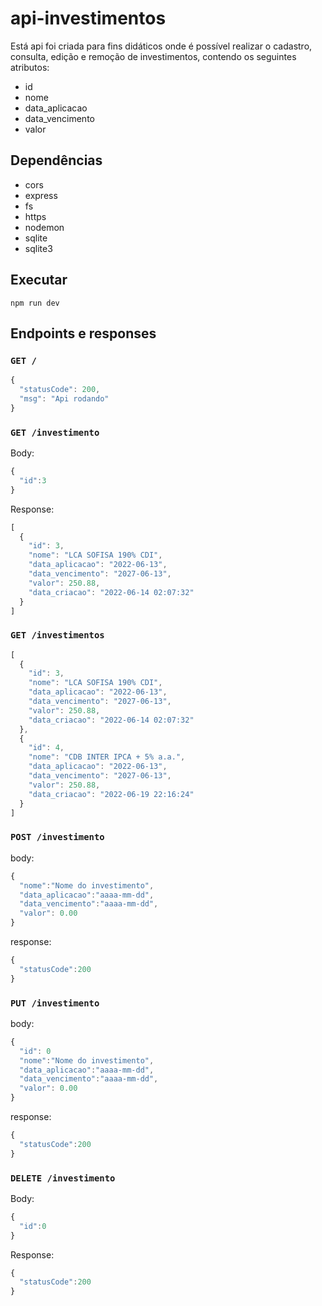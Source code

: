 # api-investimentos
Está api foi criada para fins didáticos onde é possível realizar o cadastro, consulta, edição e remoção de investimentos, contendo os seguintes atributos:
- id
- nome
- data_aplicacao
- data_vencimento
- valor

## Dependências
- cors
- express
- fs
- https
- nodemon
- sqlite
- sqlite3

## Executar
```
npm run dev
```

## Endpoints e responses

### `GET /`
```ts
{
  "statusCode": 200,
  "msg": "Api rodando"
}
```

### `GET /investimento`
Body:
```ts
{
  "id":3
}
```
Response:
```ts
[
  {
    "id": 3,
    "nome": "LCA SOFISA 190% CDI",
    "data_aplicacao": "2022-06-13",
    "data_vencimento": "2027-06-13",
    "valor": 250.88,
    "data_criacao": "2022-06-14 02:07:32"
  }
]
```

### `GET /investimentos`
```ts
[
  {
    "id": 3,
    "nome": "LCA SOFISA 190% CDI",
    "data_aplicacao": "2022-06-13",
    "data_vencimento": "2027-06-13",
    "valor": 250.88,
    "data_criacao": "2022-06-14 02:07:32"
  },
  {
    "id": 4,
    "nome": "CDB INTER IPCA + 5% a.a.",
    "data_aplicacao": "2022-06-13",
    "data_vencimento": "2027-06-13",
    "valor": 250.88,
    "data_criacao": "2022-06-19 22:16:24"
  }
]
```

### `POST /investimento`
body:
```ts
{
  "nome":"Nome do investimento",
  "data_aplicacao":"aaaa-mm-dd",
  "data_vencimento":"aaaa-mm-dd",
  "valor": 0.00
}
```
response:
```ts
{
  "statusCode":200
}
```

### `PUT /investimento`
body:
```ts
{
  "id": 0
  "nome":"Nome do investimento",
  "data_aplicacao":"aaaa-mm-dd",
  "data_vencimento":"aaaa-mm-dd",
  "valor": 0.00
}
```
response:
```ts
{
  "statusCode":200
}
```

### `DELETE /investimento`
Body:
```ts
{
  "id":0
}
```
Response:
```ts
{
  "statusCode":200
}
```
